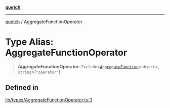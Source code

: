 [**quetch**](../README.md)

***

[quetch](../README.md) / AggregateFunctionOperator

# Type Alias: AggregateFunctionOperator

> **AggregateFunctionOperator**: `Exclude`\<[`AggregateFunction`](AggregateFunction.md)\<`object`\>, `string`\>\[`"operator"`\]

## Defined in

[lib/types/AggregateFunctionOperator.ts:3](https://github.com/nevoland/quetch/blob/daab7d5db71d61e74901886a2473b07ec4e9fc05/lib/types/AggregateFunctionOperator.ts#L3)
